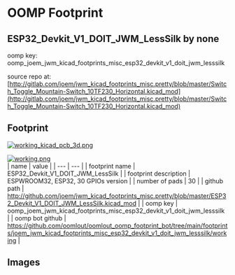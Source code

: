# OOMP Footprint  
## ESP32_Devkit_V1_DOIT_JWM_LessSilk  by none  
  
oomp key: oomp_joem_jwm_kicad_footprints_misc_esp32_devkit_v1_doit_jwm_lesssilk  
  
source repo at: [http://gitlab.com/joem/jwm_kicad_footprints_misc.pretty/blob/master/Switch_Toggle_Mountain-Switch_10TF230_Horizontal.kicad_mod](http://gitlab.com/joem/jwm_kicad_footprints_misc.pretty/blob/master/Switch_Toggle_Mountain-Switch_10TF230_Horizontal.kicad_mod)  
## Footprint  
  
[![working_kicad_pcb_3d.png](working_kicad_pcb_3d_600.png)](working_kicad_pcb_3d.png)  
  
[![working.png](working_600.png)](working.png)  
| name | value | 
| --- | --- | 
| footprint name | ESP32_Devkit_V1_DOIT_JWM_LessSilk | 
| footprint description | ESPWROOM32, ESP32, 30 GPIOs version | 
| number of pads | 30 | 
| github path | http://github.com/joem/jwm_kicad_footprints_misc.pretty/blob/master/ESP32_Devkit_V1_DOIT_JWM_LessSilk.kicad_mod | 
| oomp key | oomp_joem_jwm_kicad_footprints_misc_esp32_devkit_v1_doit_jwm_lesssilk | 
| oomp bot github | https://github.com/oomlout/oomlout_oomp_footprint_bot/tree/main/footprints/joem_jwm_kicad_footprints_misc_esp32_devkit_v1_doit_jwm_lesssilk/working | 
## Images  
